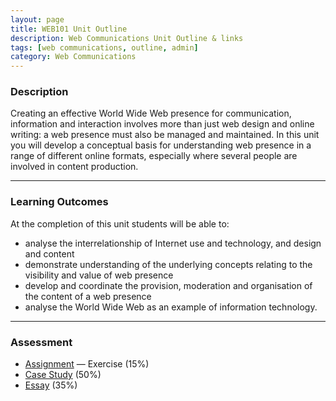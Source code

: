 ```yaml
---
layout: page
title: WEB101 Unit Outline
description: Web Communications Unit Outline & links
tags: [web communications, outline, admin]
category: Web Communications
---
```


### Description
Creating an effective World Wide Web presence for communication, information and interaction involves more than just web design and online writing: a web presence must also be managed and maintained.
In this unit you will develop a conceptual basis for understanding web presence in a range of different online formats, especially where several people are involved in content production.

---


### Learning Outcomes
At the completion of this unit students will be able to:
- analyse the interrelationship of Internet use and technology, and design and content
- demonstrate understanding of the underlying concepts relating to the visibility and value of web presence
- develop and coordinate the provision, moderation and organisation of the content of a web presence
- analyse the World Wide Web as an example of information technology.


--- 



### Assessment
- [Assignment](/uni/web101/a1/) — Exercise (15%)
- [Case Study](uni/web101/a2) (50%)
- [Essay](uni/web101/a3) (35%)
